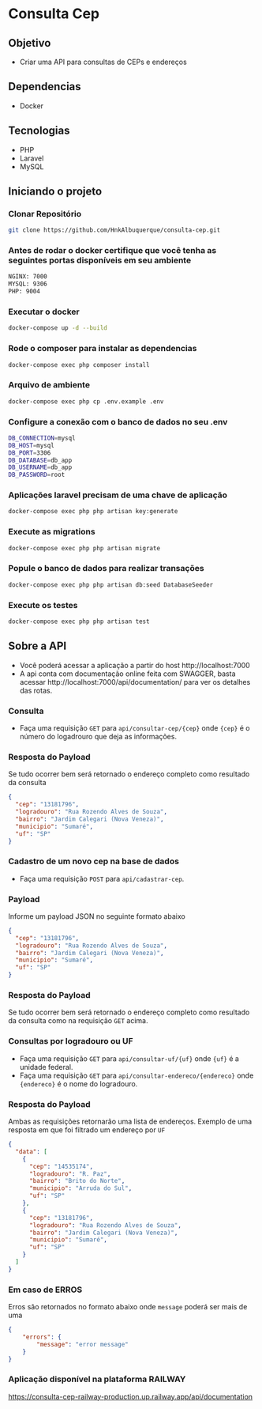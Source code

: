 # Consulta Cep

## Objetivo

- Criar uma API para consultas de CEPs e endereços

## Dependencias
- Docker

## Tecnologias
- PHP
- Laravel
- MySQL

## Iniciando o projeto

### Clonar Repositório
```bash
git clone https://github.com/HnkAlbuquerque/consulta-cep.git
```

### Antes de rodar o docker certifique que você tenha as seguintes portas disponíveis em seu ambiente
```bash
NGINX: 7000
MYSQL: 9306
PHP: 9004
```

### Executar o docker
```bash
docker-compose up -d --build
```

### Rode o composer para instalar as dependencias
```bash
docker-compose exec php composer install
```

### Arquivo de ambiente
```bash
docker-compose exec php cp .env.example .env
```

### Configure a conexão com o banco de dados no seu .env
```bash
DB_CONNECTION=mysql
DB_HOST=mysql
DB_PORT=3306
DB_DATABASE=db_app
DB_USERNAME=db_app
DB_PASSWORD=root
```

### Aplicações laravel precisam de uma chave de aplicação
```bash
docker-compose exec php php artisan key:generate
```

### Execute as migrations
```bash
docker-compose exec php php artisan migrate
```

### Popule o banco de dados para realizar transações
```bash
docker-compose exec php php artisan db:seed DatabaseSeeder
```

### Execute os testes
```bash
docker-compose exec php php artisan test
```

## Sobre a API
- Você poderá acessar a aplicação a partir do host http://localhost:7000
- A api conta com documentação online feita com SWAGGER, basta acessar http://localhost:7000/api/documentation/ para ver os detalhes das rotas.

### Consulta
- Faça uma requisição `GET` para `api/consultar-cep/{cep}` onde `{cep}` é o número do logadrouro que deja as informações.

### Resposta do Payload
Se tudo ocorrer bem será retornado o endereço completo como resultado da consulta
```json
{
  "cep": "13181796",
  "logradouro": "Rua Rozendo Alves de Souza",
  "bairro": "Jardim Calegari (Nova Veneza)",
  "municipio": "Sumaré",
  "uf": "SP"
}
```

### Cadastro de um novo cep na base de dados
- Faça uma requisição `POST` para `api/cadastrar-cep`.

### Payload
Informe um payload JSON no seguinte formato abaixo
```json
{
  "cep": "13181796",
  "logradouro": "Rua Rozendo Alves de Souza",
  "bairro": "Jardim Calegari (Nova Veneza)",
  "municipio": "Sumaré",
  "uf": "SP"
}
```
### Resposta do Payload
Se tudo ocorrer bem será retornado o endereço completo como resultado da consulta como na requisição `GET` acima.

### Consultas por logradouro ou UF
- Faça uma requisição `GET` para `api/consultar-uf/{uf}` onde `{uf}` é a unidade federal.
- Faça uma requisição `GET` para `api/consultar-endereco/{endereco}` onde `{endereco}` é o nome do logradouro.

### Resposta do Payload
Ambas as requisições retornarão uma lista de endereços.
Exemplo de uma resposta em que foi filtrado um endereço por `UF`

```json
{
  "data": [
    {
      "cep": "14535174",
      "logradouro": "R. Paz",
      "bairro": "Brito do Norte",
      "municipio": "Arruda do Sul",
      "uf": "SP"
    },
    {
      "cep": "13181796",
      "logradouro": "Rua Rozendo Alves de Souza",
      "bairro": "Jardim Calegari (Nova Veneza)",
      "municipio": "Sumaré",
      "uf": "SP"
    }
  ]
}
```

### Em caso de ERROS
Erros são retornados no formato abaixo onde `message` poderá ser mais de uma
```json
{
    "errors": {
        "message": "error message"
    }
}
```

### Aplicação disponível na plataforma RAILWAY
<https://consulta-cep-railway-production.up.railway.app/api/documentation>
